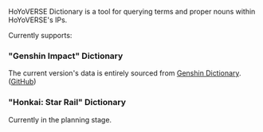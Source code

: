 HoYoVERSE Dictionary is a tool for querying terms and proper nouns within HoYoVERSE's IPs.

Currently supports:

### "Genshin Impact" Dictionary

The current version's data is entirely sourced from [Genshin Dictionary](https://genshin-dictionary.com/).([GitHub](https://github.com/xicri/genshin-dictionary))

### "Honkai: Star Rail" Dictionary

Currently in the planning stage.
